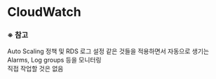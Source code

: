 # CloudWatch

### ※ 참고
Auto Scaling 정책 및 RDS 로그 설정 같은 것들을 적용하면서 자동으로 생기는 Alarms, Log groups 등을 모니터링  
직접 작업할 것은 없음
